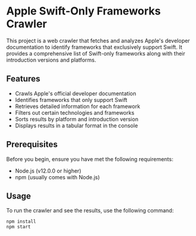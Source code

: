 # Apple Swift-Only Frameworks Crawler

This project is a web crawler that fetches and analyzes Apple's developer documentation to identify frameworks that exclusively support Swift. It provides a comprehensive list of Swift-only frameworks along with their introduction versions and platforms.

## Features

- Crawls Apple's official developer documentation
- Identifies frameworks that only support Swift
- Retrieves detailed information for each framework
- Filters out certain technologies and frameworks
- Sorts results by platform and introduction version
- Displays results in a tabular format in the console

## Prerequisites

Before you begin, ensure you have met the following requirements:

- Node.js (v12.0.0 or higher)
- npm (usually comes with Node.js)

## Usage

To run the crawler and see the results, use the following command:


```shell
npm install
npm start
```
